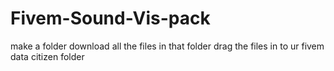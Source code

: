 # Fivem-Sound-Vis-pack
make a folder download all the files in that folder drag the files in to ur fivem data citizen folder
